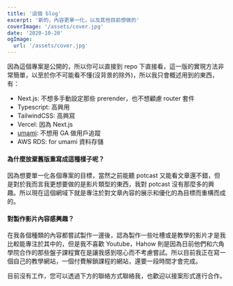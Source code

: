 ```yaml
---
title: '這個 blog'
excerpt: '新的，內容更單一化，以及其他目前想做的'
coverImage: '/assets/cover.jpg'
date: '2020-10-20'
ogImage:
  url: '/assets/cover.jpg'
---
```


因為這個專案是公開的，所以你可以直接到 repo 下直接看，這一版的實現方法非常簡單，以至於你不可能看不懂(沒背景的除外)，所以我只會概述用到的東西，有：

- Next.js: 不想多手動設定那些 prerender，也不想顧慮 router 套件
- Typescript: 高興用
- TailwindCSS: 高興寫
- Vercel: 因為 Next.js
- [umami](https://umami.is/): 不想用 GA 做用戶追蹤
- AWS RDS: for umami 資料存儲

#### 為什麼放棄舊版重寫成這種樣子呢？

因為想要單一化各個專案的目標，當然之前能聽 potcast 又能看文章還不錯，但是對於我而言我更想要做的是影片類型的東西，我對 potcast 沒有那麼多的興趣。所以現在這個網域下就是專注於對文章內容的展示和優化的為目標而重構而成的。

#### 對製作影片內容感興趣？

在我各個種類的內容都嘗試製作一邊後，認為製作一些吐槽或是教學的影片才是我比較能專注於其中的，但是我不喜歡 Youtube，Hahow 則是因為日前他們和六角學院合作的那些盤子課程實在是讓我感到噁心而不考慮嘗試。所以目前我正在寫一個自己的教學網站，一個付費解鎖課程的網站，還要一段時間才會完成。

目前沒有工作，您可以透過下方的聯絡方式聯絡我，也歡迎以接案形式進行合作。
